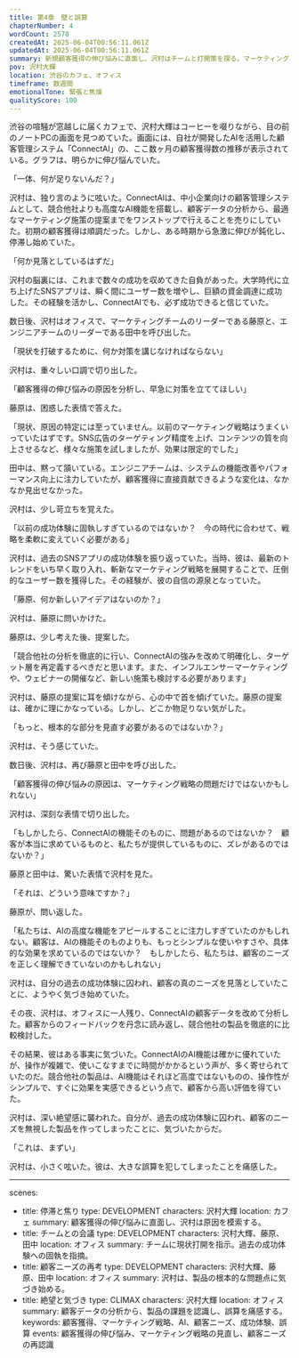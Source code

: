 ```yaml
---
title: 第4章　壁と誤算
chapterNumber: 4
wordCount: 2578
createdAt: 2025-06-04T00:56:11.061Z
updatedAt: 2025-06-04T00:56:11.061Z
summary: 新規顧客獲得の伸び悩みに直面し、沢村はチームと打開策を探る。マーケティング戦略の見直しを図るも、過去の成功体験に囚われた誤解が露呈し、さらなる壁にぶつかる。
pov: 沢村大輝
location: 渋谷のカフェ、オフィス
timeframe: 数週間
emotionalTone: 緊張と焦燥
qualityScore: 100
---
```


渋谷の喧騒が窓越しに届くカフェで、沢村大輝はコーヒーを啜りながら、目の前のノートPCの画面を見つめていた。画面には、自社が開発したAIを活用した顧客管理システム「ConnectAI」の、ここ数ヶ月の顧客獲得数の推移が表示されている。グラフは、明らかに伸び悩んでいた。

「一体、何が足りないんだ？」

沢村は、独り言のように呟いた。ConnectAIは、中小企業向けの顧客管理システムとして、競合他社よりも高度なAI機能を搭載し、顧客データの分析から、最適なマーケティング施策の提案までをワンストップで行えることを売りにしていた。初期の顧客獲得は順調だった。しかし、ある時期から急激に伸びが鈍化し、停滞し始めていた。

「何か見落としているはずだ」

沢村の脳裏には、これまで数々の成功を収めてきた自負があった。大学時代に立ち上げたSNSアプリは、瞬く間にユーザー数を増やし、巨額の資金調達に成功した。その経験を活かし、ConnectAIでも、必ず成功できると信じていた。

数日後、沢村はオフィスで、マーケティングチームのリーダーである藤原と、エンジニアチームのリーダーである田中を呼び出した。

「現状を打破するために、何か対策を講じなければならない」

沢村は、重々しい口調で切り出した。

「顧客獲得の伸び悩みの原因を分析し、早急に対策を立ててほしい」

藤原は、困惑した表情で答えた。

「現状、原因の特定には至っていません。以前のマーケティング戦略はうまくいっていたはずです。SNS広告のターゲティング精度を上げ、コンテンツの質を向上させるなど、様々な施策を試しましたが、効果は限定的でした」

田中は、黙って頷いている。エンジニアチームは、システムの機能改善やパフォーマンス向上に注力していたが、顧客獲得に直接貢献できるような変化は、なかなか見出せなかった。

沢村は、少し苛立ちを覚えた。

「以前の成功体験に固執しすぎているのではないか？　今の時代に合わせて、戦略を柔軟に変えていく必要がある」

沢村は、過去のSNSアプリの成功体験を振り返っていた。当時、彼は、最新のトレンドをいち早く取り入れ、斬新なマーケティング戦略を展開することで、圧倒的なユーザー数を獲得した。その経験が、彼の自信の源泉となっていた。

「藤原、何か新しいアイデアはないのか？」

沢村は、藤原に問いかけた。

藤原は、少し考えた後、提案した。

「競合他社の分析を徹底的に行い、ConnectAIの強みを改めて明確化し、ターゲット層を再定義するべきだと思います。また、インフルエンサーマーケティングや、ウェビナーの開催など、新しい施策も検討する必要があります」

沢村は、藤原の提案に耳を傾けながら、心の中で首を傾げていた。藤原の提案は、確かに理にかなっている。しかし、どこか物足りない気がした。

「もっと、根本的な部分を見直す必要があるのではないか？」

沢村は、そう感じていた。

数日後、沢村は、再び藤原と田中を呼び出した。

「顧客獲得の伸び悩みの原因は、マーケティング戦略の問題だけではないかもしれない」

沢村は、深刻な表情で切り出した。

「もしかしたら、ConnectAIの機能そのものに、問題があるのではないか？　顧客が本当に求めているものと、私たちが提供しているものに、ズレがあるのではないか？」

藤原と田中は、驚いた表情で沢村を見た。

「それは、どういう意味ですか？」

藤原が、問い返した。

「私たちは、AIの高度な機能をアピールすることに注力しすぎていたのかもしれない。顧客は、AIの機能そのものよりも、もっとシンプルな使いやすさや、具体的な効果を求めているのではないか？　もしかしたら、私たちは、顧客のニーズを正しく理解できていないのかもしれない」

沢村は、自分の過去の成功体験に囚われ、顧客の真のニーズを見落としていたことに、ようやく気づき始めていた。

その夜、沢村は、オフィスに一人残り、ConnectAIの顧客データを改めて分析した。顧客からのフィードバックを丹念に読み返し、競合他社の製品を徹底的に比較検討した。

その結果、彼はある事実に気づいた。ConnectAIのAI機能は確かに優れていたが、操作が複雑で、使いこなすまでに時間がかかるという声が、多く寄せられていたのだ。競合他社の製品は、AI機能はそれほど高度ではないものの、操作性がシンプルで、すぐに効果を実感できるという点で、顧客から高い評価を得ていた。

沢村は、深い絶望感に襲われた。自分が、過去の成功体験に囚われ、顧客のニーズを無視した製品を作ってしまったことに、気づいたからだ。

「これは、まずい」

沢村は、小さく呟いた。彼は、大きな誤算を犯してしまったことを痛感した。

---
scenes:
  - title: 停滞と焦り
    type: DEVELOPMENT
    characters: 沢村大輝
    location: カフェ
    summary: 顧客獲得の伸び悩みに直面し、沢村は原因を模索する。
  - title: チームとの会議
    type: DEVELOPMENT
    characters: 沢村大輝、藤原、田中
    location: オフィス
    summary: チームに現状打開を指示。過去の成功体験への固執を指摘。
  - title: 顧客ニーズの再考
    type: DEVELOPMENT
    characters: 沢村大輝、藤原、田中
    location: オフィス
    summary: 沢村は、製品の根本的な問題点に気づき始める。
  - title: 絶望と気づき
    type: CLIMAX
    characters: 沢村大輝
    location: オフィス
    summary: 顧客データの分析から、製品の課題を認識し、誤算を痛感する。
keywords: 顧客獲得、マーケティング戦略、AI、顧客ニーズ、成功体験、誤算
events: 顧客獲得の伸び悩み、マーケティング戦略の見直し、顧客ニーズの再認識